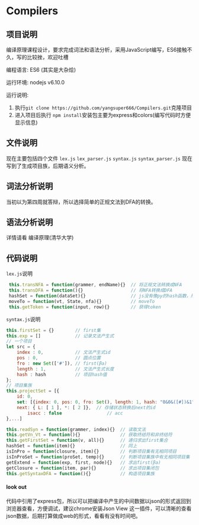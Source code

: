 # Compilers

## 项目说明
编译原理课程设计，要求完成词法和语法分析，采用JavaScript编写，ES6接触不久，写的比较挫，欢迎吐槽

编程语言: ES6 (其实是大杂烩)

运行环境: nodejs v6.10.0

运行说明:

1. 执行```git clone https://github.com/yangsuper666/Compilers.git```克隆项目
2. 进入项目后执行  ``` npm install ```安装包主要为express和colors(编写代码时方便显示信息)

## 文件说明

现在主要包括四个文件 ```lex.js``` ```lex_parser.js``` ```syntax.js``` ```syntax_parser.js``` 现在写到了生成项目族，后期语义分析。

## 词法分析说明

当初以为第四周就答辩，所以选择简单的正规文法到DFA的转换。

## 语法分析说明

详情请看 编译原理(清华大学)

## 代码说明

 ```lex.js```说明

```javascript
 this.transNFA = function(grammer, endName){}  // 将正规文法转换成NFA
 this.transDFA = function(){}                  // 将NFA转换成DFA
 hashSet = function(dataSet){}                 // js没有像py的hash函数，所以手写一个生成唯一id
 moveTo = function(vt, State, nfa){}           // moveTo 
 this.getToken = function(input, row){}        // 获得token
```

```syntax.js```说明

```javascript
this.firstSet = {}        // first集
this.exp = []             // 记录文法产生式
// 一个项目
let src = { 
    index : 0,            // 文法产生式id
    pos : 0,              // 圆点位置
    fro : new Set(['#']), // first(βa)
    length : 1,           // 文法产生式长度
    hash : hash           // 项目hash值
};
// 项目集族
this.projectSet = [{
 	id: 0,
	set: [{index: 0, pos: 0, fro: Set(), length: 1, hash: "0&0&([#])&1"}, ...], // 存储项目
	next: { L: [ 1 ], *: [ 2 ]},  // 存储状态转换后next的id
        isacc : false                 // acc               
},...]
```

```javascript
this.readSyn = function(grammer, index){}  // 读取文法
this.getVn_Vt = function(){}               // 获取终结符和非终结符
this.getFirstSet = function(v, all){}      // 递归求出first集合
hashSet = function(item){}                 // 同上
isInPro = function(closure, item){}        // 判断项目集有无相同项目
isInProSet = function(proSet, temp){}      // 判断项目集族中有无相同项目集
getExtend = function(exp, first, node){}   // 求出first(βa)
getClosure = function(item, par){}         // 求出项目集闭包
this.getSyntaxDFA = function(){}           // 构造项目集族
```

#### look out

代码中引用了express包，所以可以把编译中产生的中间数据以json的形式返回到浏览器查看，方便调试，建议chrome安装Json View 这一插件，可以清晰的查看json数据，后期打算做成web的形式，看看有没有时间吧。

